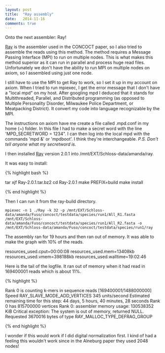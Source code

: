 ```yaml
---
layout: post
title:  "Ray assembly"
date:   2014-11-16
comments: true
---
```


Onto the next assembler: Ray!

[Ray](http://denovoassembler.sourceforge.net/) is the assembler used in the CONCOCT paper, so I also tried to assemble the reads using this method. The method requires a Message Passing Interface (MPI) to run on multiple nodes. This is what makes this method superior as it can run in parallel and process huge read files. Unfortunately we don't have the ability to run MPI on multiple nodes on axiom, so I assembled using just one node.

I still have to use the MPI to get Ray to work, so I set it up in my account on axiom. When I tried to run mpiexec, I get the error message that I don't have a "local mpd" on my host. After googling mpd I deduced that it stands for Multithreaded, Parallel, and Distributed programming (as opposed to Multiple Personality Disorder, Milwaukee Police Department, or Meatpacking District). It convert my code into language recognizable by the MPI. 

The instructions on axiom have me create a file called .mpd.conf in my home (~) folder. In this file I had to make a secret word with the line 'MPD_SECRETWORD = 1234". I can then log into the local mpd with the commands 'mpd &' or 'mpdboot'. I think they're interchangeable. *P.S. Don't tell anyone what my secretword is.*

I then installed [Ray](http://sourceforge.net/projects/denovoassembler/files/) version 2.0.1 into /mnt/EXT/Schloss-data/amanda/ray. 

It was easy to install:

{% highlight bash %}

tar xjf Ray-2.0.1.tar.bz2
cd Ray-2.0.1
make PREFIX=build
make install
	
{% end highlight %}	

Then I can run it from the ray-build directory.

```
mpiexec -n 1 ./Ray -k 32 -p /mnt/EXT/Schloss-data/amanda/Fuso/concoct/testdata/species/run1/All_R1.fasta /mnt/EXT/Schloss-data/amanda/Fuso/concoct/testdata/species/run1/All_R2.fasta -o /mnt/EXT/Schloss-data/amanda/Fuso/concoct/testdata/species/run1/ray
```
The assembly ran for 19 hours and then ran out of memory. It was able to make the graph with 10% of the reads.

resources_used.cput=00:00:08
resources_used.mem=13408kb
resources_used.vmem=398188kb
resources_used.walltime=19:02:46

Here is the tail of the logfile. It ran out of memory when it had read in 169400001 reads which is about 11%. 

{% highlight %}

Rank 0 is counting k-mers in sequence reads [169400001/1488000000]
Speed RAY_SLAVE_MODE_ADD_VERTICES 345 units/second
Estimated remaining time for this step: 44 days, 5 hours, 40 minutes, 28 seconds
Rank 0 has 815700000 vertices
Rank 0: assembler memory usage: 130538352 KiB
Critical exception: The system is out of memory, returned NULL.
Requested 3670016 bytes of type RAY_MALLOC_TYPE_DEFRAG_GROUP

{% end highlight %}

I wonder if this would work if I did digital normalization first. I kind of had a feeling this wouldn't work since in the Alneburg paper they used 2048 nodes! 


